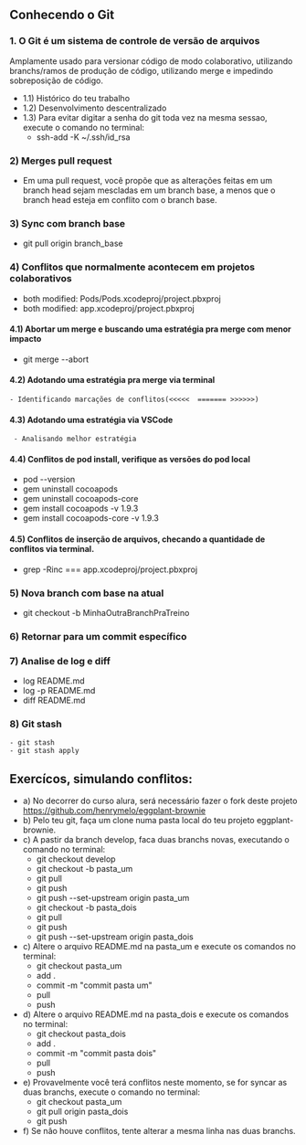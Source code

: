 ## Conhecendo o Git 
### 1. O Git é um sistema de controle de versão de arquivos
Amplamente usado para versionar código de modo colaborativo, utilizando branchs/ramos de produção de código, utilizando merge e impedindo sobreposição de código.
- 1.1) Histórico do teu trabalho
- 1.2) Desenvolvimento descentralizado
- 1.3) Para evitar digitar a senha do git toda vez na mesma sessao, execute o comando no terminal:
  - ssh-add -K ~/.ssh/id_rsa
### 2)  Merges pull request
- Em uma pull request, você propõe que as alterações feitas em um branch head sejam mescladas em um branch base, a menos que o branch head esteja em conflito com o branch base.
### 3) Sync com branch base
   - git pull origin branch_base
### 4) Conflitos que normalmente acontecem em projetos colaborativos
   - both modified:   Pods/Pods.xcodeproj/project.pbxproj
   - both modified:   app.xcodeproj/project.pbxproj
#### 4.1) Abortar um merge e buscando uma estratégia pra merge com menor impacto
   - git merge --abort
#### 4.2) Adotando uma estratégia pra merge via terminal
    - Identificando marcações de conflitos(<<<<<  ======= >>>>>>)
#### 4.3) Adotando uma estratégia via VSCode
     - Analisando melhor estratégia
#### 4.4) Conflitos de pod install, verifique as versões do pod local
  - pod --version
  - gem uninstall cocoapods
  - gem uninstall cocoapods-core 
  - gem install cocoapods -v 1.9.3
  - gem install cocoapods-core -v 1.9.3
#### 4.5) Conflitos de inserção de arquivos, checando a quantidade de conflitos via terminal.
   - grep -Rinc === app.xcodeproj/project.pbxproj
### 5) Nova branch com base na atual
   - git checkout -b MinhaOutraBranchPraTreino
### 6) Retornar para um commit específico
### 7) Analise de log e diff
   - log README.md
   - log -p README.md
   - diff README.md
### 8) Git stash
    - git stash
    - git stash apply
## Exercícos, simulando conflitos:
   - a) No decorrer do curso alura, será necessário fazer o fork deste projeto https://github.com/henrymelo/eggplant-brownie
   - b) Pelo teu git, faça um clone numa pasta local do teu projeto eggplant-brownie.
   - c) A pastir da branch develop, faca duas branchs novas, executando o comando no terminal:
        - git checkout develop
        - git checkout -b pasta_um
        - git pull
        - git push
        - git push --set-upstream origin pasta_um
        - git checkout -b pasta_dois
        - git pull
        - git push
        - git push --set-upstream origin pasta_dois
   - c) Altere o arquivo README.md na pasta_um e execute os comandos no terminal:
      - git checkout pasta_um
      - add .
      - commit -m "commit pasta um"
      - pull
      - push
   - d) Altere o arquivo README.md na pasta_dois e execute os comandos no terminal:
      - git checkout pasta_dois
      - add .
      - commit -m "commit pasta dois"
      - pull
      - push
   - e) Provavelmente você terá conflitos neste momento, se for syncar as duas branchs, execute o comando no terminal:
      - git checkout pasta_um
      - git pull origin pasta_dois
      - git push
   - f) Se não houve conflitos, tente alterar a mesma linha nas duas branchs. 
 


